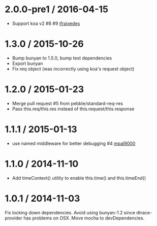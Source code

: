 
2.0.0-pre1 / 2016-04-15
=======================

 * Support koa v2 #8 #9 [ifraixedes](https://github.com/ifraixedes)

1.3.0 / 2015-10-26
==================

  * Bump bunyan to 1.5.0, bump test dependencies
  * Export bunyan
  * Fix req object (was incorrectly using koa's request object)

1.2.0 / 2015-01-23
==================

  * Merge pull request #5 from pebble/standard-req-res
  * Pass this.req/this.res instead of this.request/this.response

1.1.1 / 2015-01-13
==================

 * use named middleware for better debugging #4 [mpal9000](https://github.com/mpal9000)

1.1.0 / 2014-11-10
==================

 * Add timeContext() utility to enable this.time() and this.timeEnd()

1.0.1 / 2014-11-03
==================

Fix locking down dependencies. Avoid using bunyan-1.2 since dtrace-provider
has problems on OSX. Move mocha to devDependencies.
